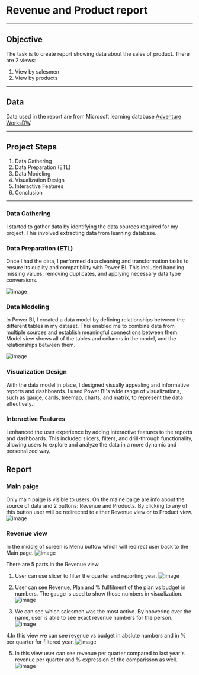 # Revenue and Product report
---
## Objective
The task is to create report showing data about the sales of product.
There are 2 views:
1. View by salesmen
2. View by products

---
## Data
Data used in the report are from Microsoft learning database [Adventure WorksDW](https://learn.microsoft.com/en-us/sql/samples/adventureworks-install-configure?view=sql-server-ver16&tabs=ssms).

---
## Project Steps
1. Data Gathering
2. Data Preparation (ETL)
3. Data Modeling
4. Visualization Design
5. Interactive Features
6. Conclusion

---
### Data Gathering
I started to gather data by identifying the data sources required for my project. This involved extracting data from learning database.

### Data Preparation (ETL)
Once I had the data, I performed data cleaning and transformation tasks to ensure its quality and compatibility with Power BI. This included handling missing values, removing duplicates, and applying necessary data type conversions.

![image](https://github.com/danajez/public_projects/assets/116874735/451c1d28-664f-4896-b6d8-87b7c8a9ed0b)

### Data Modeling
In Power BI, I created a data model by defining relationships between the different tables in my dataset. This enabled me to combine data from multiple sources and establish meaningful connections between them.
Model view shows all of the tables and columns in the model, and the relationships between them.

![image](https://github.com/danajez/public_projects/assets/116874735/9397c2ee-1a7d-42a6-970a-7ecc5d3c0a17)

### Visualization Design
With the data model in place, I designed visually appealing and informative reports and dashboards. I used Power BI's wide range of visualizations, such as gauge, cards, treemap, charts, and matrix, to represent the data effectively.

### Interactive Features
I enhanced the user experience by adding interactive features to the reports and dashboards. This included slicers, filters, and drill-through functionality, allowing users to explore and analyze the data in a more dynamic and personalized way.

## Report
### Main paige
Only main paige is visible to users. On the maine paige are info about the source of data and 2 buttons: Revenue and Products. By clicking to any of this button user will be redirected to either Revenue view or to Product view. 
![image](https://github.com/danajez/public_projects/assets/116874735/92362f15-0692-47cb-984c-0b1f36508be7)

### Revenue view
In the middle of screen is Menu buttow which will redirect user back to the Main page.
![image](https://github.com/danajez/public_projects/assets/116874735/3da25097-52d9-4661-89e1-dfbad37db934)

There are 5 parts in the Revenue view.
1. User can use slicer to filter the quarter and reporting year. 
   ![image](https://github.com/danajez/public_projects/assets/116874735/48029d5e-178a-4402-b0f3-953e5b810a60)

2. User can see Revenue, Plan and % fullfilment of the plan vs budget in numbers. The gauge is used to show those numbers in visualization.
   ![image](https://github.com/danajez/public_projects/assets/116874735/c76be23c-c990-48f5-9eea-91cb26cf12e7)
   
3. We can see which salesmen was the most active. By hoovering over the name, user is able to see exact revenue numbers for the person.
   ![image](https://github.com/danajez/public_projects/assets/116874735/cf1dee88-f700-4dbc-8fc4-1a536ad7a70d)

4.In this view we can see revenue vs budget in abslute numbers and in % per quarter for filtered year.
   ![image](https://github.com/danajez/public_projects/assets/116874735/89d8c4a0-3196-4956-88b0-f834fb14a79a)
   
5. In this view user can see revenue per quarter compared to last year`s revenue per quarter and % expression of the comparisson as well.
   ![image](https://github.com/danajez/public_projects/assets/116874735/1968bf8d-1567-4e41-922a-026d5e80586c)

